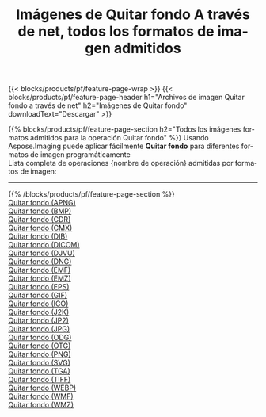 ﻿---
title: Imágenes de Quitar fondo A través de net, todos los formatos de imagen admitidos 
weight: 3920
url: /es/net/remove-background 
lang: es
langdirlevel: 2
locales: zh-hans,ja,it,ru,de,es,fr,nl,id,lt,pl,pt,vi,tr,ko,zh-hant,ar,hi,th,sv,cs,uk,he
description: Usando Aspose.Imaging puede fácilmente Quitar fondo imágenes a través de net
---

{{< blocks/products/pf/feature-page-wrap >}}
{{< blocks/products/pf/feature-page-header h1="Archivos de imagen Quitar fondo a través de net" h2="Imágenes de Quitar fondo" downloadText="Descargar" >}}


{{% blocks/products/pf/feature-page-section  h2="Todos los imágenes formatos admitidos para la operación Quitar fondo" %}}
Usando Aspose.Imaging puede aplicar fácilmente **Quitar fondo** para diferentes formatos de imagen programáticamente
<br/>
Lista completa de operaciones {nombre de operación} admitidas por formatos de imagen:
<hr/>
{{% /blocks/products/pf/feature-page-section %}}
<div class="container-fluid productfamilypage bg-gray">
    <div class="convertypes bg-gray agp-content section">
        <div class="container">
		<div class="row other-converters">
		    <div class='col-md-2 other-converter remove-lp remove-rp'><a href="/imaging/es/net/remove-background/apng" >Quitar fondo (APNG)</a></div><div class='col-md-2 other-converter remove-lp remove-rp'><a href="/imaging/es/net/remove-background/bmp" >Quitar fondo (BMP)</a></div><div class='col-md-2 other-converter remove-lp remove-rp'><a href="/imaging/es/net/remove-background/cdr" >Quitar fondo (CDR)</a></div><div class='col-md-2 other-converter remove-lp remove-rp'><a href="/imaging/es/net/remove-background/cmx" >Quitar fondo (CMX)</a></div><div class='col-md-2 other-converter remove-lp remove-rp'><a href="/imaging/es/net/remove-background/dib" >Quitar fondo (DIB)</a></div><div class='col-md-2 other-converter remove-lp remove-rp'><a href="/imaging/es/net/remove-background/dicom" >Quitar fondo (DICOM)</a></div><div class='col-md-2 other-converter remove-lp remove-rp'><a href="/imaging/es/net/remove-background/djvu" >Quitar fondo (DJVU)</a></div><div class='col-md-2 other-converter remove-lp remove-rp'><a href="/imaging/es/net/remove-background/dng" >Quitar fondo (DNG)</a></div><div class='col-md-2 other-converter remove-lp remove-rp'><a href="/imaging/es/net/remove-background/emf" >Quitar fondo (EMF)</a></div><div class='col-md-2 other-converter remove-lp remove-rp'><a href="/imaging/es/net/remove-background/emz" >Quitar fondo (EMZ)</a></div><div class='col-md-2 other-converter remove-lp remove-rp'><a href="/imaging/es/net/remove-background/eps" >Quitar fondo (EPS)</a></div><div class='col-md-2 other-converter remove-lp remove-rp'><a href="/imaging/es/net/remove-background/gif" >Quitar fondo (GIF)</a></div><div class='col-md-2 other-converter remove-lp remove-rp'><a href="/imaging/es/net/remove-background/ico" >Quitar fondo (ICO)</a></div><div class='col-md-2 other-converter remove-lp remove-rp'><a href="/imaging/es/net/remove-background/j2k" >Quitar fondo (J2K)</a></div><div class='col-md-2 other-converter remove-lp remove-rp'><a href="/imaging/es/net/remove-background/jp2" >Quitar fondo (JP2)</a></div><div class='col-md-2 other-converter remove-lp remove-rp'><a href="/imaging/es/net/remove-background/jpg" >Quitar fondo (JPG)</a></div><div class='col-md-2 other-converter remove-lp remove-rp'><a href="/imaging/es/net/remove-background/odg" >Quitar fondo (ODG)</a></div><div class='col-md-2 other-converter remove-lp remove-rp'><a href="/imaging/es/net/remove-background/otg" >Quitar fondo (OTG)</a></div><div class='col-md-2 other-converter remove-lp remove-rp'><a href="/imaging/es/net/remove-background/png" >Quitar fondo (PNG)</a></div><div class='col-md-2 other-converter remove-lp remove-rp'><a href="/imaging/es/net/remove-background/svg" >Quitar fondo (SVG)</a></div><div class='col-md-2 other-converter remove-lp remove-rp'><a href="/imaging/es/net/remove-background/tga" >Quitar fondo (TGA)</a></div><div class='col-md-2 other-converter remove-lp remove-rp'><a href="/imaging/es/net/remove-background/tiff" >Quitar fondo (TIFF)</a></div><div class='col-md-2 other-converter remove-lp remove-rp'><a href="/imaging/es/net/remove-background/webp" >Quitar fondo (WEBP)</a></div><div class='col-md-2 other-converter remove-lp remove-rp'><a href="/imaging/es/net/remove-background/wmf" >Quitar fondo (WMF)</a></div><div class='col-md-2 other-converter remove-lp remove-rp'><a href="/imaging/es/net/remove-background/wmz" >Quitar fondo (WMZ)</a></div>
                </div>
        </div>
    </div>
</div>
<br/>


